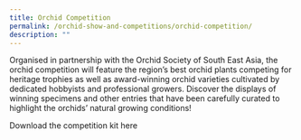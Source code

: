 ```yaml
---
title: Orchid Competition
permalink: /orchid-show-and-competitions/orchid-competition/
description: ""
---
```

Organised in partnership with the Orchid Society of South East Asia, the orchid competition will feature the region’s best orchid plants competing for heritage trophies as well as award-winning orchid varieties cultivated by dedicated hobbyists and professional growers. Discover the displays of winning specimens and other entries that have been carefully curated to highlight the orchids’ natural growing conditions!

Download the competition kit here